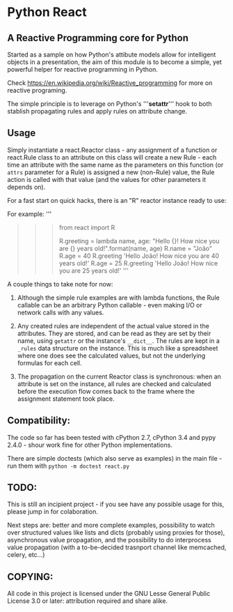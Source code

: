 Python React
=============


A Reactive Programming core for Python
---------------------------------------


Started as a sample on how Python's attibute models
allow for intelligent objects in a presentation,
the aim of this module is to become a simple, yet
powerful helper for reactive programming in Python.

Check https://en.wikipedia.org/wiki/Reactive_programming
for more on reactive programing.

The simple principle is to leverage on Python's '''__setattr__'''
hook to both stablish propagating rules and apply rules on attribute
change.

Usage
-----

Simply instantiate a react.Reactor class - any assignment
of a function or react.Rule class to an attribute on this
class will create a new Rule - each time an attribute
with the same name as the parameters on this function
(or ```attrs``` parameter for a Rule) is assigned
a new (non-Rule) value, the Rule action is called
with that value (and the values for other parameters
it depends on).

For a fast start on quick hacks, there is an
"R" reactor instance ready to use:

For example:
'''

>>> from react import R
>>> 
>>> R.greeting = lambda name, age: "Hello {}! How  nice you are {} years old!".format(name, age)
>>> R.name = "João"
>>> R.age = 40
>>> R.greeting
'Hello João! How  nice you are 40 years old!'
>>> R.age = 25
>>> R.greeting
'Hello João! How  nice you are 25 years old!'
'''

A couple things to take note for now:
1.  Although the simple rule examples are with
    lambda functions, the Rule callable can be an arbitrary
    Python callable - even making I/O or network calls
    with any values.

2.  Any created rules are independent of the actual value
    stored in the attributes. They are stored, and can be read
    as they are set by their name, using ```getattr``` or
    the instance's ```__dict__```.  The rules are kept in a
    `_rules` data structure on the instance.  This is much like
    a spreadsheet where one does see the calculated values, but not
    the underlying formulas for each cell.
   
 3.  The propagation on the current Reactor class is synchronous: when
    an attribute is set on the instance, all rules are checked
    and calculated before the execution flow comes back to the
    frame where the assignment statement took place.
   
Compatibility:
---------------
The code so far has been tested with cPython 2.7, cPython 3.4
and pypy 2.4.0 - shour work fine for other Python implementations.

There are simple doctests (which also serve as examples)  in the main file -
run them with
```python -m doctest react.py```


TODO:
------
This is still an incipient project - if you see have
any possible usage for this, please jump in for
colaboration.

Next steps are: better and more complete examples,
possibility to watch over structured values
like lists and dicts (probably using
proxies for those), asynchronous value propagation,
and the possibility to do interprocess value propagation
(with a to-be-decided trasnport channel like memcached, celery, etc...)

COPYING:
--------
All code in this project is licensed under the GNU Lesse General Public License 3.0 or later:
attribution required and share alike.


